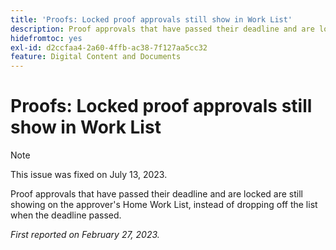 ```yaml
---
title: 'Proofs: Locked proof approvals still show in Work List'
description: Proof approvals that have passed their deadline and are locked are still showing on the approver's Home Work List, instead of dropping off the list when the deadline passed.
hidefromtoc: yes
exl-id: d2ccfaa4-2a60-4ffb-ac38-7f127aa5cc32
feature: Digital Content and Documents
---
```

# Proofs: Locked proof approvals still show in Work List

<!--This issue is on the WF and WFP TOC-->

>[!NOTE]
>
>This issue was fixed on July 13, 2023.

Proof approvals that have passed their deadline and are locked are still showing on the approver's Home Work List, instead of dropping off the list when the deadline passed.

_First reported on February 27, 2023._
